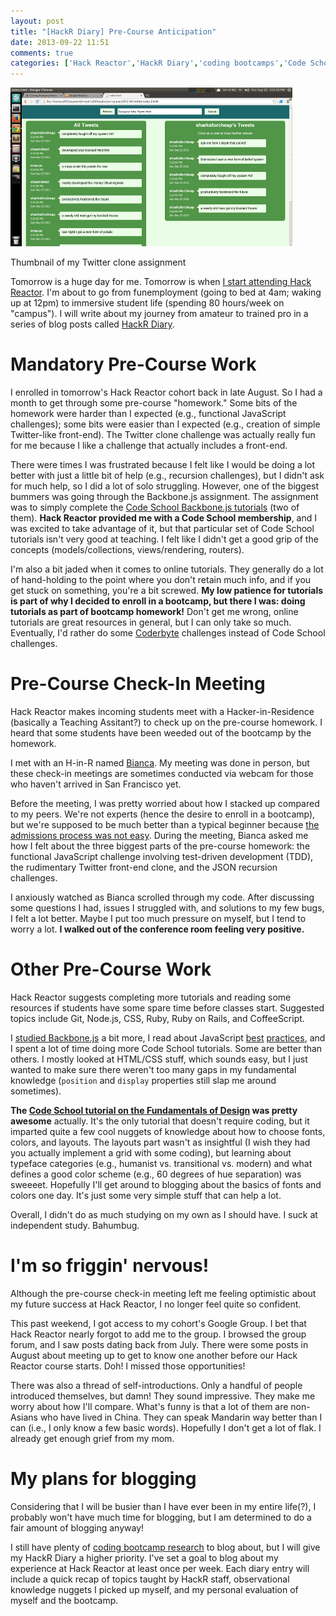 ```yaml
---
layout: post
title: "[HackR Diary] Pre-Course Anticipation"
date: 2013-09-22 11:51
comments: true
categories: ['Hack Reactor','HackR Diary','coding bootcamps','Code School']
---
```

![Thumbnail of my twittler](/images/20130922/mytwittler.png)

<p class='my-caption'>Thumbnail of my Twitter clone assignment</a></p>

Tomorrow is a huge day for me. Tomorrow is when [I start attending Hack Reactor](/blog/2013/08/25/hack-reactor-is-my-future/). I'm about to go from funemployment (going to bed at 4am; waking up at 12pm) to immersive student life (spending 80 hours/week on "campus"). I will write about my journey from amateur to trained pro in a series of blog posts called [HackR Diary](/blog/categories/hackr-diary/).

# Mandatory Pre-Course Work
I enrolled in tomorrow's Hack Reactor cohort back in late August. So I had a month to get through some pre-course "homework." Some bits of the homework were harder than I expected (e.g., functional JavaScript challenges); some bits were easier than I expected (e.g., creation of simple Twitter-like front-end). The Twitter clone challenge was actually really fun for me because I like a challenge that actually includes a front-end.

There were times I was frustrated because I felt like I would be doing a lot better with just a little bit of help (e.g., recursion challenges), but I didn't ask for much help, so I did a lot of solo struggling. However, one of the biggest bummers was going through the Backbone.js assignment. The assignment was to simply complete the [Code School Backbone.js tutorials](http://www.codeschool.com/courses/anatomy-of-backbonejs) (two of them). **Hack Reactor provided me with a Code School membership**, and I was excited to take advantage of it, but that particular set of Code School tutorials isn't very good at teaching. I felt like I didn't get a good grip of the concepts (models/collections, views/rendering, routers).

I'm also a bit jaded when it comes to online tutorials. They generally do a lot of hand-holding to the point where you don't retain much info, and if you get stuck on something, you're a bit screwed. **My low patience for tutorials is part of why I decided to enroll in a bootcamp, but there I was: doing tutorials as part of bootcamp homework!** Don't get me wrong, online tutorials are great resources in general, but I can only take so much. Eventually, I'd rather do some [Coderbyte](http://www.coderbyte.com/) challenges instead of Code School challenges.

# Pre-Course Check-In Meeting
Hack Reactor makes incoming students meet with a Hacker-in-Residence (basically a Teaching Assitant?) to check up on the pre-course homework. I heard that some students have been weeded out of the bootcamp by the homework.

I met with an H-in-R named [Bianca](http://thishackergirl.wordpress.com/). My meeting was done in person, but these check-in meetings are sometimes conducted via webcam for those who haven't arrived in San Francisco yet.

Before the meeting, I was pretty worried about how I stacked up compared to my peers. We're not experts (hence the desire to enroll in a bootcamp), but we're supposed to be much better than a typical beginner because [the admissions process was not easy](/blog/2013/09/15/coding-bootcamp-research-admissions-part2/#hack-reactor-wants-to-kick-your-ass). During the meeting, Bianca asked me how I felt about the three biggest parts of the pre-course homework: the functional JavaScript challenge involving test-driven development (TDD), the rudimentary Twitter front-end clone, and the JSON recursion challenges.

I anxiously watched as Bianca scrolled through my code. After discussing some questions I had, issues I struggled with, and solutions to my few bugs, I felt a lot better. Maybe I put too much pressure on myself, but I tend to worry a lot. **I walked out of the conference room feeling very positive.**

# Other Pre-Course Work
Hack Reactor suggests completing more tutorials and reading some resources if students have some spare time before classes start. Suggested topics include Git, Node.js, CSS, Ruby, Ruby on Rails, and CoffeeScript.

I [studied Backbone.js](http://youtu.be/jM8KE_Fa6JI) a bit more, I read about JavaScript [best](http://www.codeproject.com/Articles/580165/JavaScript-Best-Practices) [practices](http://www.thinkful.com/learn/javascript-best-practices-1/), and I spent a lot of time doing more Code School tutorials. Some are better than others. I mostly looked at HTML/CSS stuff, which sounds easy, but I just wanted to make sure there weren't too many gaps in my fundamental knowledge (`position` and `display` properties still slap me around sometimes).

**The [Code School tutorial on the Fundamentals of Design](http://www.codeschool.com/courses/fundamentals-of-design) was pretty awesome** actually. It's the only tutorial that doesn't require coding, but it imparted quite a few cool nuggets of knowledge about how to choose fonts, colors, and layouts. The layouts part wasn't as insightful (I wish they had you actually implement a grid with some coding), but learning about typeface categories (e.g., humanist vs. transitional vs. modern) and what defines a good color scheme (e.g., 60 degrees of hue separation) was sweeeet. Hopefully I'll get around to blogging about the basics of fonts and colors one day. It's just some very simple stuff that can help a lot.

Overall, I didn't do as much studying on my own as I should have. I suck at independent study. Bahumbug.

# I'm so friggin' nervous!
Although the pre-course check-in meeting left me feeling optimistic about my future success at Hack Reactor, I no longer feel quite so confident.

This past weekend, I got access to my cohort's Google Group. I bet that Hack Reactor nearly forgot to add me to the group. I browsed the group forum, and I saw posts dating back from July. There were some posts in August about meeting up to get to know one another before our Hack Reactor course starts. Doh! I missed those opportunities!

There was also a thread of self-introductions. Only a handful of people introduced themselves, but damn! They sound impressive. They make me worry about how I'll compare. What's funny is that a lot of them are non-Asians who have lived in China. They can speak Mandarin way better than I can (i.e., I only know a few basic words). Hopefully I don't get a lot of flak. I already get enough grief from my mom.

# My plans for blogging
Considering that I will be busier than I have ever been in my entire life(?), I probably won't have much time for blogging, but I am determined to do a fair amount of blogging anyway!

I still have plenty of [coding bootcamp research](/blog/categories/bootcamp-research/) to blog about, but I will give my HackR Diary a higher priority. I've set a goal to blog about my experience at Hack Reactor at least once per week. Each diary entry will include a quick recap of topics taught by HackR staff, observational knowledge nuggets I picked up myself, and my personal evaluation of myself and the bootcamp.